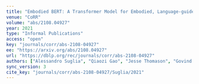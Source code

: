 ```yaml
---
title: "Embodied BERT: A Transformer Model for Embodied, Language-guided Visual Task Completion."
venue: "CoRR"
volume: "abs/2108.04927"
year: 2021
type: "Informal Publications"
access: "open"
key: "journals/corr/abs-2108-04927"
ee: "https://arxiv.org/abs/2108.04927"
url: "https://dblp.org/rec/journals/corr/abs-2108-04927"
authors: ["Alessandro Suglia", "Qiaozi Gao", "Jesse Thomason", "Govind Thattai", "Gaurav S. Sukhatme"]
sync_version: 3
cite_key: "journals/corr/abs-2108-04927/Suglia/2021"
---
```

